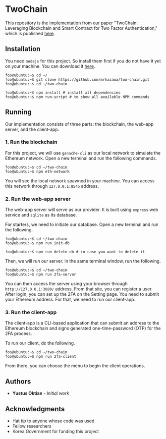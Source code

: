 # TwoChain #

This repository is the implementation from our paper "TwoChain: Leveraging Blockchain and Smart Contract for Two Factor Authentication," which is published [here]().

## Installation ##

You need `nodejs` for this project.
So install them first if you do not have it yet on your machine.
You can download it [here](https://nodejs.org/en/download/).

```console
foo@ubuntu:~$ cd ~/
foo@ubuntu:~$ git clone https://github.com/mrkazawa/two-chain.git
foo@ubuntu:~$ cd ~/two-chain

foo@ubuntu:~$ npm install # install all dependencies
foo@ubuntu:~$ npm run-script # to show all available NPM commands
```

## Running ##

Our implementation consists of three parts: the blockchain, the web-app server, and the client-app.

### 1. Run the blockchain ###

For this project, we will use `ganache-cli` as our local network to simulate the Ethereum network.
Open a new terminal and run the following commands.

```console
foo@ubuntu:~$ cd ~/two-chain
foo@ubuntu:~$ npm eth-network
```

You will see the local network spawned in your machine.
You can access this network through `127.0.0.1:8545` address.

### 2. Run the web-app server ###

The web-app server will serve as our provider.
It is built using `express` web service and `sqlite` as its database.

For starters, we need to initiate our database.
Open a new terminal and run the following.

```console
foo@ubuntu:~$ cd ~/two-chain
foo@ubuntu:~$ npm run init-db

foo@ubuntu:~$ npm run delete-db # in case you want to delete it
```

Then, we will run our server.
In the same terminal window, run the following.

```console
foo@ubuntu:~$ cd ~/two-chain
foo@ubuntu:~$ npm run 2fa-server
```

You can then access the server using your browser through `http://127.0.0.1:3000/` address.
From that site, you can register a user.
After login, you can set up the 2FA on the Setting page.
You need to submit your Ethereum address. For that, we need to run our client-app.

### 3. Run the client-app ###

The client-app is a CLI-based application that can submit an address to the Ethereum blockchain and signs generated one-time-password (OTP) for the 2FA process.

To run our client, do the following.

```console
foo@ubuntu:~$ cd ~/two-chain
foo@ubuntu:~$ npm run 2fa-client
```

From there, you can choose the menu to begin the client operations.

## Authors ##

- **Yustus Oktian** - *Initial work*

## Acknowledgments ##

- Hat tip to anyone whose code was used
- Fellow researchers
- Korea Government for funding this project